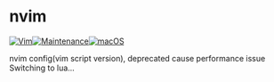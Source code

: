 # nvim
[![Vim](https://img.shields.io/badge/--019733?logo=vim)](https://www.vim.org/)[![Maintenance](https://img.shields.io/badge/Maintained%3F-no-red.svg)](https://bitbucket.org/lbesson/ansi-colors)[![macOS](https://svgshare.com/i/ZjP.svg)](https://svgshare.com/i/ZjP.svg)

nvim config(vim script version), deprecated cause performance issue
Switching to lua...
